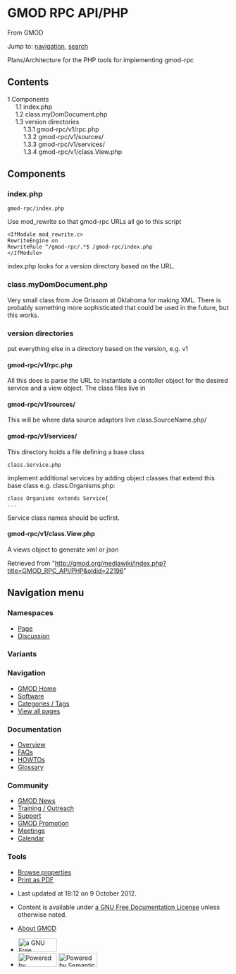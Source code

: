 <div id="mw-page-base" class="noprint">

</div>

<div id="mw-head-base" class="noprint">

</div>

<div id="content" class="mw-body" role="main">

<span id="top"></span>

<div id="mw-js-message" style="display:none;">

</div>



# <span dir="auto">GMOD RPC API/PHP</span>

<div id="bodyContent">

<div id="siteSub">

From GMOD

</div>

<div id="contentSub">

</div>

<div id="jump-to-nav" class="mw-jump">

Jump to: [navigation](#mw-navigation), [search](#p-search)

</div>

<div id="mw-content-text" class="mw-content-ltr" lang="en" dir="ltr">

Plans/Architecture for the PHP tools for implementing gmod-rpc

<div id="toc" class="toc">

<div id="toctitle">

## Contents

</div>

- [<span class="tocnumber">1</span>
  <span class="toctext">Components</span>](#Components)
  - [<span class="tocnumber">1.1</span>
    <span class="toctext">index.php</span>](#index.php)
  - [<span class="tocnumber">1.2</span>
    <span class="toctext">class.myDomDocument.php</span>](#class.myDomDocument.php)
  - [<span class="tocnumber">1.3</span> <span class="toctext">version
    directories</span>](#version_directories)
    - [<span class="tocnumber">1.3.1</span>
      <span class="toctext">gmod-rpc/v1/rpc.php</span>](#gmod-rpc.2Fv1.2Frpc.php)
    - [<span class="tocnumber">1.3.2</span>
      <span class="toctext">gmod-rpc/v1/sources/</span>](#gmod-rpc.2Fv1.2Fsources.2F)
    - [<span class="tocnumber">1.3.3</span>
      <span class="toctext">gmod-rpc/v1/services/</span>](#gmod-rpc.2Fv1.2Fservices.2F)
    - [<span class="tocnumber">1.3.4</span>
      <span class="toctext">gmod-rpc/v1/class.View.php</span>](#gmod-rpc.2Fv1.2Fclass.View.php)

</div>

## <span id="Components" class="mw-headline">Components</span>

### <span id="index.php" class="mw-headline">index.php</span>

    gmod-rpc/index.php

Use mod_rewrite so that gmod-rpc URLs all go to this script

    <IfModule mod_rewrite.c>   
    RewriteEngine on  
    RewriteRule ^/gmod-rpc/.*$ /gmod-rpc/index.php  
    </IfModule>

index.php looks for a version directory based on the URL.

### <span id="class.myDomDocument.php" class="mw-headline">class.myDomDocument.php</span>

Very small class from Joe Grissom at Oklahoma for making XML. There is
probably something more sophisticated that could be used in the future,
but this works.

### <span id="version_directories" class="mw-headline">version directories</span>

put everything else in a directory based on the version, e.g. v1

#### <span id="gmod-rpc.2Fv1.2Frpc.php" class="mw-headline">gmod-rpc/v1/rpc.php</span>

All this does is parse the URL to instantiate a contoller object for the
desired service and a view object. The class files live in

#### <span id="gmod-rpc.2Fv1.2Fsources.2F" class="mw-headline">gmod-rpc/v1/sources/</span>

This will be where data source adaptors live class.SourceName.php/

#### <span id="gmod-rpc.2Fv1.2Fservices.2F" class="mw-headline">gmod-rpc/v1/services/</span>

This directory holds a file defining a base class

    class.Service.php

implement additional services by adding object classes that extend this
base class e.g. class.Organisms.php:

<div class="mw-geshi mw-code mw-content-ltr" dir="ltr">

<div class="php source-php">

``` de1
class Organisms extends Service{
...
```

</div>

</div>

Service class names should be ucfirst.

#### <span id="gmod-rpc.2Fv1.2Fclass.View.php" class="mw-headline">gmod-rpc/v1/class.View.php</span>

A views object to generate xml or json

</div>

<div class="printfooter">

Retrieved from
"<http://gmod.org/mediawiki/index.php?title=GMOD_RPC_API/PHP&oldid=22196>"

</div>

<div id="catlinks" class="catlinks catlinks-allhidden">

</div>

<div class="visualClear">

</div>

</div>

</div>

<div id="mw-navigation">

## Navigation menu

<div id="mw-head">



<div id="left-navigation">

<div id="p-namespaces" class="vectorTabs" role="navigation"
aria-labelledby="p-namespaces-label">

### Namespaces

- <span id="ca-nstab-main"><a href="PHP" accesskey="c" title="View the content page [c]">Page</a></span>
- <span id="ca-talk"><a
  href="http://gmod.org/mediawiki/index.php?title=Talk:GMOD_RPC_API/PHP&amp;action=edit&amp;redlink=1"
  accesskey="t"
  title="Discussion about the content page [t]">Discussion</a></span>

</div>

<div id="p-variants" class="vectorMenu emptyPortlet" role="navigation"
aria-labelledby="p-variants-label">

### 

### Variants[](#)

<div class="menu">

</div>

</div>

</div>

<div id="right-navigation">





</div>



</div>

</div>

</div>

<div id="mw-panel">

<div id="p-logo" role="banner">

<a href="../Main_Page"
style="background-image: url(../../images/GMOD-cogs.png);"
title="Visit the main page"></a>

</div>

<div id="p-Navigation" class="portal" role="navigation"
aria-labelledby="p-Navigation-label">

### Navigation

<div class="body">

- <span id="n-GMOD-Home">[GMOD Home](../Main_Page)</span>
- <span id="n-Software">[Software](../GMOD_Components)</span>
- <span id="n-Categories-.2F-Tags">[Categories /
  Tags](../Categories)</span>
- <span id="n-View-all-pages">[View all
  pages](../Special:AllPages)</span>

</div>

</div>

<div id="p-Documentation" class="portal" role="navigation"
aria-labelledby="p-Documentation-label">

### Documentation

<div class="body">

- <span id="n-Overview">[Overview](../Overview)</span>
- <span id="n-FAQs">[FAQs](../Category:FAQ)</span>
- <span id="n-HOWTOs">[HOWTOs](../Category:HOWTO)</span>
- <span id="n-Glossary">[Glossary](../Glossary)</span>

</div>

</div>

<div id="p-Community" class="portal" role="navigation"
aria-labelledby="p-Community-label">

### Community

<div class="body">

- <span id="n-GMOD-News">[GMOD News](../GMOD_News)</span>
- <span id="n-Training-.2F-Outreach">[Training /
  Outreach](../Training_and_Outreach)</span>
- <span id="n-Support">[Support](../Support)</span>
- <span id="n-GMOD-Promotion">[GMOD Promotion](../GMOD_Promotion)</span>
- <span id="n-Meetings">[Meetings](../Meetings)</span>
- <span id="n-Calendar">[Calendar](../Calendar)</span>

</div>

</div>

<div id="p-tb" class="portal" role="navigation"
aria-labelledby="p-tb-label">

### Tools

<div class="body">


- <span id="t-smwbrowselink"><a href="../Special:Browse/GMOD_RPC_API-2FPHP" rel="smw-browse">Browse
  properties</a></span>
- <span id="t-pdf">[Print as
  PDF](http://gmod.org/mediawiki/index.php?title=Special:PdfPrint&page=GMOD_RPC_API/PHP)</span>

</div>

</div>

</div>

</div>

<div id="footer" role="contentinfo">

- <span id="footer-info-lastmod">Last updated at 18:12 on 9 October
  2012.</span>
<!-- - <span id="footer-info-viewcount">21,907 page views.</span> -->
- <span id="footer-info-copyright">Content is available under
  <a href="http://www.gnu.org/licenses/fdl-1.3.html" class="external"
  rel="nofollow">a GNU Free Documentation License</a> unless otherwise
  noted.</span>

<!-- -->

- <span id="footer-places-about">[About
  GMOD](../GMOD:About "GMOD:About")</span>

<!-- -->

- <span id="footer-copyrightico">[<img src="http://www.gnu.org/graphics/gfdl-logo-small.png" width="88"
  height="31" alt="a GNU Free Documentation License" />](http://www.gnu.org/licenses/fdl-1.3.html)</span>
- <span id="footer-poweredbyico">[<img
  src="../../mediawiki/skins/common/images/poweredby_mediawiki_88x31.png"
  width="88" height="31" alt="Powered by MediaWiki" />](http://www.mediawiki.org/)
  [<img
  src="../../mediawiki/extensions/SemanticMediaWiki/resources/images/smw_button.png"
  width="88" height="31" alt="Powered by Semantic MediaWiki" />](https://www.semantic-mediawiki.org/wiki/Semantic_MediaWiki)</span>

<div style="clear:both">

</div>

</div>
